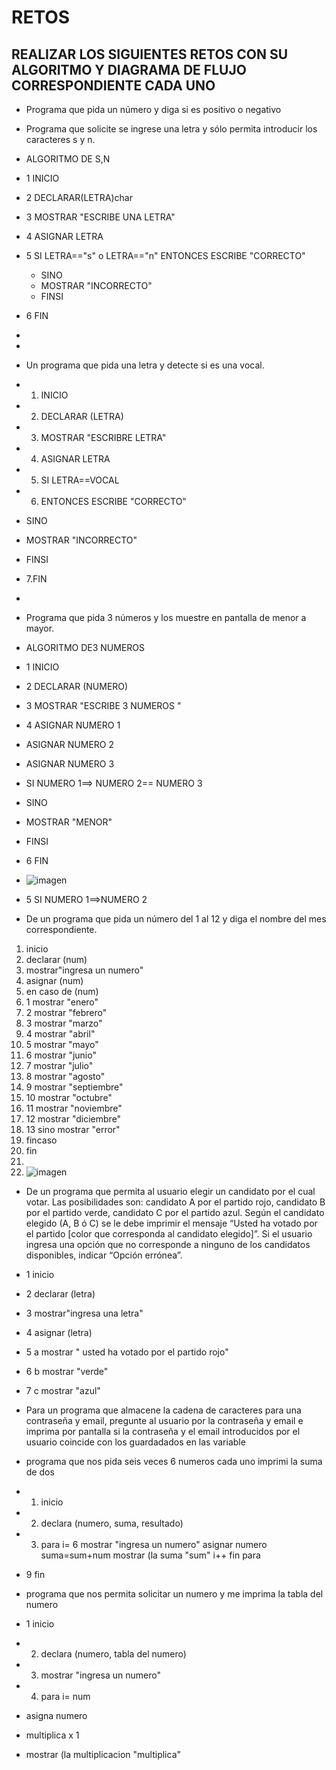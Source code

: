 # RETOS
## REALIZAR LOS SIGUIENTES RETOS CON SU ALGORITMO Y DIAGRAMA DE FLUJO CORRESPONDIENTE CADA UNO 

* Programa que pida un número y diga si es positivo o negativo
* Programa que solicite se ingrese una letra y sólo permita introducir los caracteres s y n.
* ALGORITMO DE S,N
* 1 INICIO 
* 2 DECLARAR(LETRA)char
* 3 MOSTRAR "ESCRIBE UNA LETRA"
* 4 ASIGNAR LETRA
* 5 SI LETRA=="s" o LETRA=="n"
    ENTONCES ESCRIBE "CORRECTO"
  * SINO 
  * MOSTRAR "INCORRECTO"
  * FINSI
* 6 FIN
* 
* 
* Un programa que pida una letra y detecte si es una vocal. 
* 1. INICIO
* 2. DECLARAR (LETRA)
* 3. MOSTRAR "ESCRIBRE LETRA"
* 4. ASIGNAR LETRA
* 5. SI LETRA==VOCAL
* 6. ENTONCES ESCRIBE "CORRECTO"
* SINO
* MOSTRAR "INCORRECTO"
* FINSI
* 7.FIN
* 
* Programa que pida 3 números y los muestre en pantalla de menor a mayor.  
* ALGORITMO DE3 NUMEROS
* 1 INICIO
* 2 DECLARAR (NUMERO)
* 3 MOSTRAR "ESCRIBE 3 NUMEROS "
* 4 ASIGNAR NUMERO 1
*   ASIGNAR NUMERO 2
*   ASIGNAR NUMERO 3
*   SI NUMERO 1==> NUMERO 2== NUMERO 3 
*   SINO
*   MOSTRAR "MENOR"
*   FINSI
*   6 FIN
*   ![imagen](https://user-images.githubusercontent.com/103079658/164534634-fd7bf9ee-01ec-4928-81d1-f0f106f1e06a.png)


* 5 SI NUMERO 1==>NUMERO 2 
* De un programa que pida un número del 1 al 12 y diga el nombre del mes correspondiente.
1. inicio
2. declarar (num)
3. mostrar"ingresa un numero"
4. asignar (num)
5. en caso de (num)
6. 1 mostrar "enero"
7. 2 mostrar "febrero"
8. 3 mostrar "marzo"
9. 4 mostrar "abril"
10. 5 mostrar "mayo"
11. 6 mostrar "junio"
12. 7 mostrar "julio"
13. 8 mostrar "agosto"
14. 9 mostrar "septiembre"
15. 10 mostrar "octubre"
16. 11 mostrar "noviembre"
17. 12 mostrar "diciembre"
20. 13 sino mostrar "error"
21. fincaso
22. fin
23. 
24. ![imagen](https://user-images.githubusercontent.com/103079658/164533204-f8b839ed-4d34-4d12-a0ce-c6695c87be87.png)


* De un programa que permita al usuario elegir un candidato por el cual votar. Las posibilidades son: candidato A por el partido rojo, candidato B por el partido verde, candidato C por el partido azul. Según el candidato elegido (A, B ó C) se le debe imprimir el mensaje “Usted ha votado por el partido [color que corresponda al candidato elegido]”. Si el usuario ingresa una opción que no corresponde a ninguno de los candidatos disponibles, indicar “Opción errónea”.
* 1 inicio
* 2 declarar (letra)
* 3 mostrar"ingresa una letra"
* 4 asignar (letra)
* 5 a mostrar " usted ha votado por el  partido rojo"
* 6 b mostrar "verde"
* 7 c mostrar "azul" 
* Para un programa que almacene la cadena de caracteres para una contraseña y email, pregunte al usuario por la contraseña y email e imprima por pantalla si la contraseña y el email introducidos por el usuario coincide con los guardadados en las variable
* programa que nos pida seis veces  6 numeros cada uno imprimi la suma de dos
* 1. inicio
* 2. declara (numero, suma, resultado)
* 3. para i= 6
     mostrar "ingresa un numero"
     asignar numero
    suma=sum+num
    mostrar (la suma "sum"
    i++
    fin para 
* 9 fin
 
* programa que nos permita solicitar un numero y me imprima la tabla del numero
* 1 inicio
* 2. declara (numero, tabla del numero)
* 3. mostrar "ingresa un numero"
* 4. para i= num
*    asigna numero
*    multiplica x 1
*    mostrar (la multiplicacion "multiplica"
